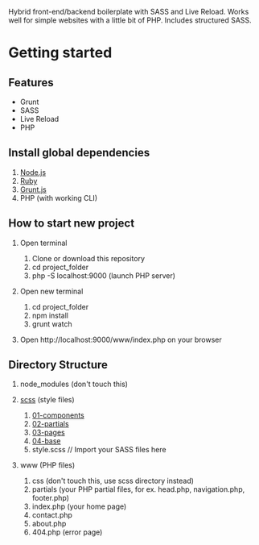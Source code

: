 Hybrid front-end/backend boilerplate with SASS and Live Reload. Works well for simple websites with a little bit of PHP. Includes structured SASS.

# Getting started

## Features
* Grunt
* SASS
* Live Reload
* PHP

## Install global dependencies
1. [Node.js](https://nodejs.org/en/)
2. [Ruby](https://www.ruby-lang.org/en/documentation/installation/)
4. [Grunt.js](https://gruntjs.com/)
5. PHP (with working CLI)

## How to start new project
1. Open terminal
	1. Clone or download this repository
	2. cd project_folder
	3. php -S localhost:9000 (launch PHP server)

2. Open new terminal
	1. cd project_folder
	2. npm install
	3. grunt watch

3. Open http://localhost:9000/www/index.php on your browser

## Directory Structure
1. node_modules (don't touch this)

2. [scss](https://github.com/victor-lava/front-end-boilerplate/tree/master/scss) (style files)
	1. [01-components](https://github.com/victor-lava/front-end-boilerplate/tree/master/scss/01-components)
	2. [02-partials](https://github.com/victor-lava/front-end-boilerplate/tree/master/scss/02-partials)
	3. [03-pages](https://github.com/victor-lava/front-end-boilerplate/tree/master/scss/03-pages)
	4. [04-base](https://github.com/victor-lava/front-end-boilerplate/tree/master/scss/04-base)
	5. style.scss // Import your SASS files here

3. www (PHP files)
	1. css (don't touch this, use scss directory instead)
	2. partials (your PHP partial files, for ex. head.php, navigation.php, footer.php)
	3. index.php (your home page)
	4. contact.php
	5. about.php
	6. 404.php (error page)
